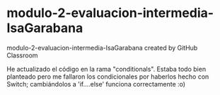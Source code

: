 # modulo-2-evaluacion-intermedia-IsaGarabana
modulo-2-evaluacion-intermedia-IsaGarabana created by GitHub Classroom

He actualizado el código en la rama "conditionals".
Estaba todo bien planteado pero me fallaron los condicionales por haberlos hecho con Switch; cambiándolos a 'if....else' funciona correctamente :o)
